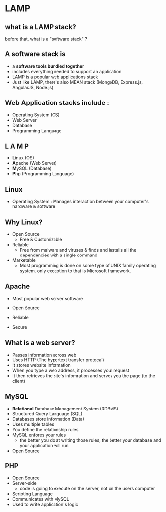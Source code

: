 # LAMP

## what is a LAMP stack?

before that, what is a "software stack" ?

## A software stack is

* a **software tools bundled together**
* includes everything needed to support an application
* LAMP is a popular web applications stack
* Just like LAMP, there's also MEAN stack (MongoDB, Express.js, AngularJS, Node.js)

## Web Application stacks include :

* Operating System (OS)
* Web Server
* Database
* Programming Language

## L A M P

* **L**inux (OS)
* **A**pache (Web Server)
* **M**ySQL (Database)
* **P**hp (Programming Language)

## Linux

* Operating System : Manages interaction between your computer's hardware & software

## Why Linux?

* Open Source
  - Free & Customizable
* Reliable
  - Free from malware and viruses & finds and installs all the dependencies with a single command
* Marketable
  - Most programming is done on some type of UNIX family operating system. only exception to that is Microsoft framework.

## Apache

  * Most popular web server software

  * Open Source
  * Reliable
  * Secure

  ## What is a web server?

  * Passes information across web
  * Uses HTTP (The hypertext transfer protocal)
  * It stores website information
  * When you type a web address, it processes your request
  * It then retrieves the site's infomration and serves you the page (to the client)

## MySQL

* **Relational** Database Management System (RDBMS)
* Structured Query Language (SQL)
* Databases store information (Data)
* Uses multiple tables
* You define the relationship rules
* MySQL enfores your rules
  * the better you do at writing those rules, the better your database and your application will run
* Open Source

## PHP

* Open Source
* Server-side 
  * code is going to execute on the server, not on the users computer
* Scripting Language
* Communicates with MySQL
* Used to write application's logic

